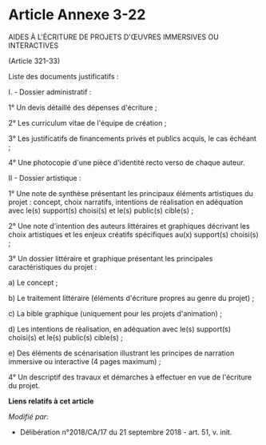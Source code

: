 # Article Annexe 3-22

AIDES À L'ÉCRITURE DE PROJETS D'ŒUVRES IMMERSIVES OU INTERACTIVES

(Article 321-33)

Liste des documents justificatifs :

I. - Dossier administratif :

1° Un devis détaillé des dépenses d'écriture ;

2° Les curriculum vitae de l'équipe de création ;

3° Les justificatifs de financements privés et publics acquis, le cas échéant ;

4° Une photocopie d'une pièce d'identité recto verso de chaque auteur.

II - Dossier artistique :

1° Une note de synthèse présentant les principaux éléments artistiques du projet : concept, choix narratifs, intentions de
réalisation en adéquation avec le(s) support(s) choisi(s) et le(s) public(s) cible(s) ;

2° Une note d'intention des auteurs littéraires et graphiques décrivant les choix artistiques et les enjeux créatifs
spécifiques au(x) support(s) choisi(s) ;

3° Un dossier littéraire et graphique présentant les principales caractéristiques du projet :

a) Le concept ;

b) Le traitement littéraire (éléments d'écriture propres au genre du projet) ;

c) La bible graphique (uniquement pour les projets d'animation) ;

d) Les intentions de réalisation, en adéquation avec le(s) support(s) choisi(s) et le(s) public(s) cible(s) ;

e) Des éléments de scénarisation illustrant les principes de narration immersive ou interactive (4 pages maximum) ;

4° Un descriptif des travaux et démarches à effectuer en vue de l'écriture du projet.

**Liens relatifs à cet article**

_Modifié par_:

  - Délibération n°2018/CA/17 du 21 septembre 2018 - art. 51, v. init.
